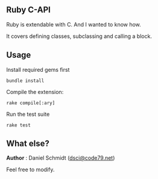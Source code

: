 ## Ruby C-API

Ruby is extendable with C. And I wanted to know how. 

It covers defining classes, subclassing and calling a block. 

## Usage

Install required gems first

```
bundle install
```

Compile the extension:

```
rake compile[:ary]
```

Run the test suite

```
rake test
```

## What else?

**Author** : Daniel Schmidt (<dsci@code79.net>)

Feel free to modify. 
